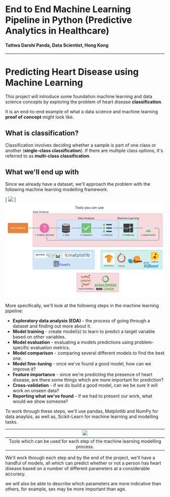 # End to End Machine Learning Pipeline in Python (Predictive Analytics in Healthcare)
#### Tattwa Darshi Panda, Data Scientist, Hong Kong

----

# Predicting Heart Disease using Machine Learning

This project will introduce some foundation machine learning and data science concepts by exploring the problem of heart disease **classification**.

It is an end-to-end example of what a data science and machine learning **proof of concept** might look like.

## What is classification?

Classification involves deciding whether a sample is part of one class or another (**single-class classification**). If there are multiple class options, it's referred to as **multi-class classification**.


## What we'll end up with

Since we already have a dataset, we'll approach the problem with the following machine learning modelling framework.

| <img src="ml101-6-step-ml-framework.png" width=500/> | 
<img src="ml101-6-step-ml-framework-tools.png" alt=" 6 Step Machine Learning Modelling Framework" style="width: 600px;">

More specifically, we'll look at the following steps in the machine learning pipeline:

* **Exploratory data analysis (EDA)** - the process of going through a dataset and finding out more about it.
* **Model training** - create model(s) to learn to predict a target variable based on other variables.
* **Model evaluation** - evaluating a models predictions using problem-specific evaluation metrics. 
* **Model comparison** - comparing several different models to find the best one.
* **Model fine-tuning** - once we've found a good model, how can we improve it?
* **Feature importance** - since we're predicting the presence of heart disease, are there some things which are more important for prediction?
* **Cross-validation** - if we do build a good model, can we be sure it will work on unseen data?
* **Reporting what we've found** - if we had to present our work, what would we show someone?

To work through these steps, we'll use pandas, Matplotlib and NumPy for data anaylsis, as well as, Scikit-Learn for machine learning and modelling tasks.

| <img src="../images/supervised-projects-6-step-ml-framework-tools-highlight.png" width=500/> | 
|:--:| 
| Tools which can be used for each step of the machine learning modelling process. |

We'll work through each step and by the end of the project, we'll have a handful of models, all which can predict whether or not a person has heart disease based on a number of different parameters at a considerable accuracy. 

we will also be able to describe which parameters are more indicative than others, for example, sex may be more important than age.
